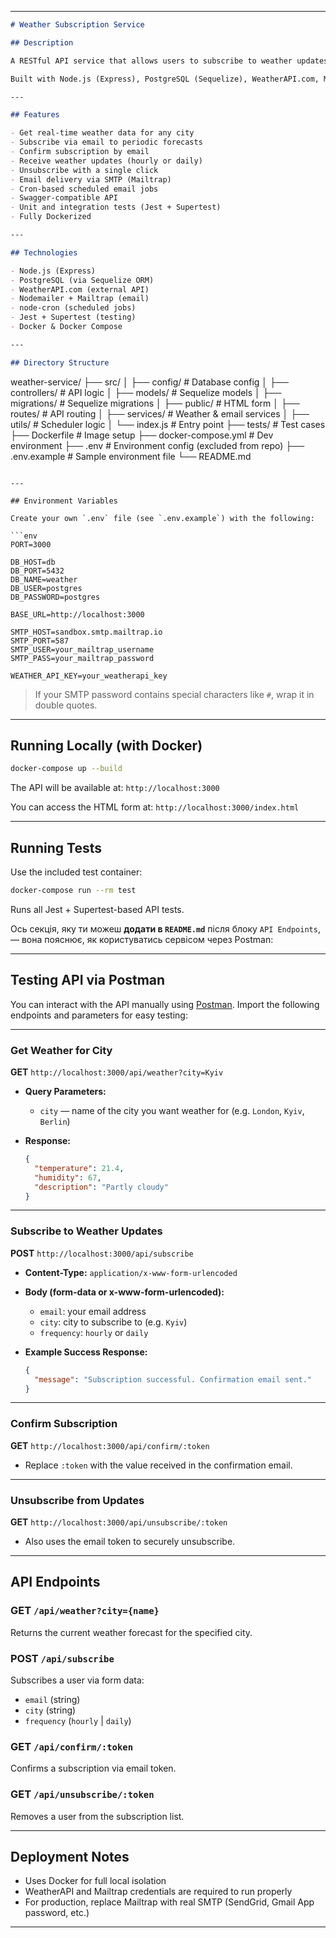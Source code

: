 
---

```markdown
# Weather Subscription Service

## Description

A RESTful API service that allows users to subscribe to weather updates for a specific city with a selected frequency (`hourly` or `daily`). After confirming their email via a tokenized link, users will receive weather forecasts automatically by email.

Built with Node.js (Express), PostgreSQL (Sequelize), WeatherAPI.com, Mailtrap, and Docker.

---

## Features

- Get real-time weather data for any city
- Subscribe via email to periodic forecasts
- Confirm subscription by email
- Receive weather updates (hourly or daily)
- Unsubscribe with a single click
- Email delivery via SMTP (Mailtrap)
- Cron-based scheduled email jobs
- Swagger-compatible API
- Unit and integration tests (Jest + Supertest)
- Fully Dockerized

---

## Technologies

- Node.js (Express)
- PostgreSQL (via Sequelize ORM)
- WeatherAPI.com (external API)
- Nodemailer + Mailtrap (email)
- node-cron (scheduled jobs)
- Jest + Supertest (testing)
- Docker & Docker Compose

---

## Directory Structure

```

weather-service/
├── src/
│   ├── config/             # Database config
│   ├── controllers/        # API logic
│   ├── models/             # Sequelize models
│   ├── migrations/         # Sequelize migrations
│   ├── public/             # HTML form
│   ├── routes/             # API routing
│   ├── services/           # Weather & email services
│   ├── utils/              # Scheduler logic
│   └── index.js            # Entry point
├── tests/                  # Test cases
├── Dockerfile              # Image setup
├── docker-compose.yml      # Dev environment
├── .env                    # Environment config (excluded from repo)
├── .env.example            # Sample environment file
└── README.md

````

---

## Environment Variables

Create your own `.env` file (see `.env.example`) with the following:

```env
PORT=3000

DB_HOST=db
DB_PORT=5432
DB_NAME=weather
DB_USER=postgres
DB_PASSWORD=postgres

BASE_URL=http://localhost:3000

SMTP_HOST=sandbox.smtp.mailtrap.io
SMTP_PORT=587
SMTP_USER=your_mailtrap_username
SMTP_PASS=your_mailtrap_password

WEATHER_API_KEY=your_weatherapi_key
````

> If your SMTP password contains special characters like `#`, wrap it in double quotes.

---

## Running Locally (with Docker)

```bash
docker-compose up --build
```

The API will be available at:
`http://localhost:3000`

You can access the HTML form at:
`http://localhost:3000/index.html`

---

## Running Tests

Use the included test container:

```bash
docker-compose run --rm test
```

Runs all Jest + Supertest-based API tests.

Ось секція, яку ти можеш **додати в `README.md`** після блоку `API Endpoints`, — вона пояснює, як користуватись сервісом через Postman:

---

## Testing API via Postman

You can interact with the API manually using [Postman](https://www.postman.com/). Import the following endpoints and parameters for easy testing:

---

### Get Weather for City

**GET** `http://localhost:3000/api/weather?city=Kyiv`

* **Query Parameters:**

  * `city` — name of the city you want weather for (e.g. `London`, `Kyiv`, `Berlin`)
* **Response:**

  ```json
  {
    "temperature": 21.4,
    "humidity": 67,
    "description": "Partly cloudy"
  }
  ```

---

### Subscribe to Weather Updates

**POST** `http://localhost:3000/api/subscribe`

* **Content-Type:** `application/x-www-form-urlencoded`

* **Body (form-data or x-www-form-urlencoded):**

  * `email`: your email address
  * `city`: city to subscribe to (e.g. `Kyiv`)
  * `frequency`: `hourly` or `daily`

* **Example Success Response:**

  ```json
  {
    "message": "Subscription successful. Confirmation email sent."
  }
  ```

---

### Confirm Subscription

**GET** `http://localhost:3000/api/confirm/:token`

* Replace `:token` with the value received in the confirmation email.

---

### Unsubscribe from Updates

**GET** `http://localhost:3000/api/unsubscribe/:token`

* Also uses the email token to securely unsubscribe.

---

## API Endpoints

### GET `/api/weather?city={name}`

Returns the current weather forecast for the specified city.

### POST `/api/subscribe`

Subscribes a user via form data:

* `email` (string)
* `city` (string)
* `frequency` (`hourly` | `daily`)

### GET `/api/confirm/:token`

Confirms a subscription via email token.

### GET `/api/unsubscribe/:token`

Removes a user from the subscription list.

---

## Deployment Notes

* Uses Docker for full local isolation
* WeatherAPI and Mailtrap credentials are required to run properly
* For production, replace Mailtrap with real SMTP (SendGrid, Gmail App password, etc.)

---


